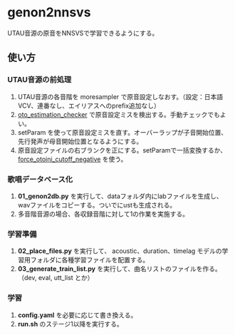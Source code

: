 # genon2nnsvs
 UTAU音源の原音をNNSVSで学習できるようにする。

## 使い方

### UTAU音源の前処理

1. UTAU音源の各音階を moresampler で原音設定しなおす。（設定：日本語VCV、連番なし、エイリアスへのprefix追加なし）
2. [oto_estimation_checker](https://github.com/oatsu-gh/oto_estimation_checker) で原音設定ミスを検出する。手動チェックでもよい。
3. setParam を使って原音設定ミスを直す。オーバーラップが子音開始位置、先行発声が母音開始位置となるようにする。
4. 原音設定ファイルの右ブランクを正にする。setParamで一括変換するか、[force_otoini_cutoff_negative](https://github.com/oatsu-gh/oto2lab/tree/master/tool/force_otoini_cutoff_negative) を使う。

### 歌唱データベース化

1. **01_genon2db.py** を実行して、dataフォルダ内にlabファイルを生成し、wavファイルをコピーする。ついでにustも生成される。
2. 多音階音源の場合、各収録音階に対して1の作業を実施する。

### 学習準備

1. **02_place_files.py** を実行して、 acoustic、duration、timelag モデルの学習用フォルダに各種学習ファイルを配置する。
2. **03_generate_train_list.py** を実行して、曲名リストのファイルを作る。（dev, eval, utt_list とか）

### 学習

1. **config.yaml** を必要に応じて書き換える。
2. **run.sh** のステージ1以降を実行する。